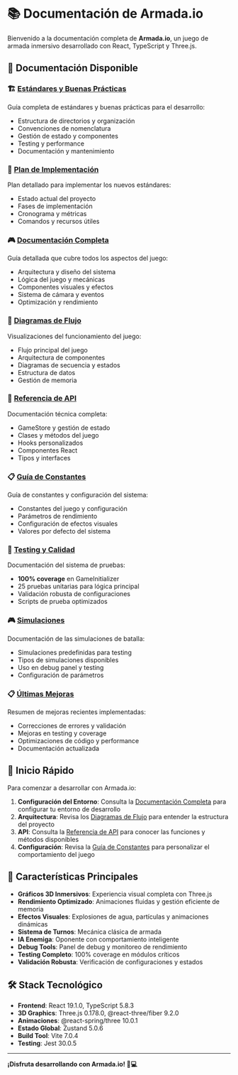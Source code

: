 # 📚 Documentación de Armada.io

Bienvenido a la documentación completa de **Armada.io**, un juego de armada inmersivo desarrollado con React, TypeScript y Three.js.

## 📖 Documentación Disponible

### 🏗️ [Estándares y Buenas Prácticas](ESTANDARES_BUENAS_PRACTICAS.md)
Guía completa de estándares y buenas prácticas para el desarrollo:
- Estructura de directorios y organización
- Convenciones de nomenclatura
- Gestión de estado y componentes
- Testing y performance
- Documentación y mantenimiento

### 🚀 [Plan de Implementación](PLAN_IMPLEMENTACION.md)
Plan detallado para implementar los nuevos estándares:
- Estado actual del proyecto
- Fases de implementación
- Cronograma y métricas
- Comandos y recursos útiles

### 🎮 [Documentación Completa](DOCUMENTACION.md)
Guía detallada que cubre todos los aspectos del juego:
- Arquitectura y diseño del sistema
- Lógica del juego y mecánicas
- Componentes visuales y efectos
- Sistema de cámara y eventos
- Optimización y rendimiento

### 🔄 [Diagramas de Flujo](DIAGRAMA_FLUJO.md)
Visualizaciones del funcionamiento del juego:
- Flujo principal del juego
- Arquitectura de componentes
- Diagramas de secuencia y estados
- Estructura de datos
- Gestión de memoria

### 🔧 [Referencia de API](API_REFERENCE.md)
Documentación técnica completa:
- GameStore y gestión de estado
- Clases y métodos del juego
- Hooks personalizados
- Componentes React
- Tipos y interfaces

### 📋 [Guía de Constantes](CONSTANTS_GUIDE.md)
Guía de constantes y configuración del sistema:
- Constantes del juego y configuración
- Parámetros de rendimiento
- Configuración de efectos visuales
- Valores por defecto del sistema

### 🧪 [Testing y Calidad](TEST_COVERAGE_IMPROVEMENTS.md)
Documentación del sistema de pruebas:
- **100% coverage** en GameInitializer
- 25 pruebas unitarias para lógica principal
- Validación robusta de configuraciones
- Scripts de prueba optimizados

### 🎮 [Simulaciones](SIMULATIONS.md)
Documentación de las simulaciones de batalla:
- Simulaciones predefinidas para testing
- Tipos de simulaciones disponibles
- Uso en debug panel y testing
- Configuración de parámetros

### 📋 [Últimas Mejoras](LATEST_IMPROVEMENTS.md)
Resumen de mejoras recientes implementadas:
- Correcciones de errores y validación
- Mejoras en testing y coverage
- Optimizaciones de código y performance
- Documentación actualizada



## 🚀 Inicio Rápido

Para comenzar a desarrollar con Armada.io:

1. **Configuración del Entorno**: Consulta la [Documentación Completa](DOCUMENTACION.md) para configurar tu entorno de desarrollo
2. **Arquitectura**: Revisa los [Diagramas de Flujo](DIAGRAMA_FLUJO.md) para entender la estructura del proyecto
3. **API**: Consulta la [Referencia de API](API_REFERENCE.md) para conocer las funciones y métodos disponibles
4. **Configuración**: Revisa la [Guía de Constantes](CONSTANTS_GUIDE.md) para personalizar el comportamiento del juego

## 🎯 Características Principales

- **Gráficos 3D Inmersivos**: Experiencia visual completa con Three.js
- **Rendimiento Optimizado**: Animaciones fluidas y gestión eficiente de memoria
- **Efectos Visuales**: Explosiones de agua, partículas y animaciones dinámicas
- **Sistema de Turnos**: Mecánica clásica de armada
- **IA Enemiga**: Oponente con comportamiento inteligente
- **Debug Tools**: Panel de debug y monitoreo de rendimiento
- **Testing Completo**: 100% coverage en módulos críticos
- **Validación Robusta**: Verificación de configuraciones y estados

## 🛠️ Stack Tecnológico

- **Frontend**: React 19.1.0, TypeScript 5.8.3
- **3D Graphics**: Three.js 0.178.0, @react-three/fiber 9.2.0
- **Animaciones**: @react-spring/three 10.0.1
- **Estado Global**: Zustand 5.0.6
- **Build Tool**: Vite 7.0.4
- **Testing**: Jest 30.0.5

---

**¡Disfruta desarrollando con Armada.io! 🚢💻** 